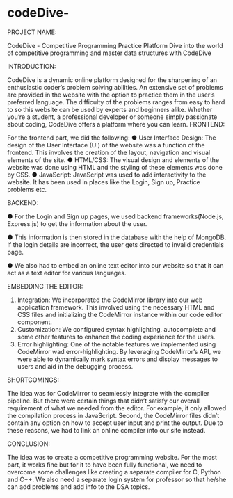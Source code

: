 # codeDive-
PROJECT NAME:

CodeDive - Competitive Programming Practice Platform
Dive into the world of competitive programming and master data structures with CodeDive

INTRODUCTION:

CodeDive is a dynamic online platform designed for the sharpening of an enthusiastic coder’s problem solving abilities. An extensive set of problems are provided in the website with the option to practice them in the user’s preferred language. The difficulty of the problems ranges from easy to hard to so this website can be used by experts and beginners alike. Whether you’re a student, a professional developer or someone simply passionate about coding, CodeDive offers a platform where you can learn.
FRONTEND:

For the frontend part, we did the following:
●	User Interface Design: The design of the User Interface (UI) of the website was a function of the frontend. This involves the creation of the layout, navigation and visual elements of the site. 
●	HTML/CSS: The visual design and elements of the website was done using HTML and the styling of these elements was done by CSS.
●	JavaScript: JavaScript was used to add interactivity to the website. It has been used in places like the Login, Sign up, Practice problems etc.

BACKEND:

●	For the Login and Sign up pages, we used backend frameworks(Node.js, Express.js) to get the information about the user.
  

●	This information is then stored in the database with the help of MongoDB. If the login details are incorrect, the user gets directed to invalid credentials page.
 
 
●	We also had to embed an online text editor into our website so that it can act as a text editor for various languages. 

EMBEDDING THE EDITOR:

1.	Integration: We incorporated the CodeMirror library into our web application framework. This involved using the necessary HTML and CSS files and initializing the CodeMirror instance within our code editor component.
2.	Customization: We configured syntax highlighting, autocomplete and some other features to enhance the coding experience for the users.
3.	Error highlighting: One of the notable features we implemented using CodeMirror wad error-highlighting. By leveraging CodeMirror’s API, we were able to dynamically mark syntax errors and display messages to users and aid in the debugging process.

SHORTCOMINGS:

The idea was for CodeMirror to seamlessly integrate with the compiler pipeline. But there were certain things that didn’t satisfy our overall requirement of what we needed from the editor. For example, it only allowed the compilation process in JavaScript. Second, the CodeMirror files didn’t contain any option on how to accept user input and print the output. Due to these reasons, we had to link an online compiler into our site instead.

CONCLUSION:

The idea was to create a competitive programming website. For the most part, it works fine but for it to have been fully functional, we need to overcome some challenges like creating a separate compiler for C, Python and C++. We also need a separate login system for professor so that he/she can add problems and add info to the DSA topics.



